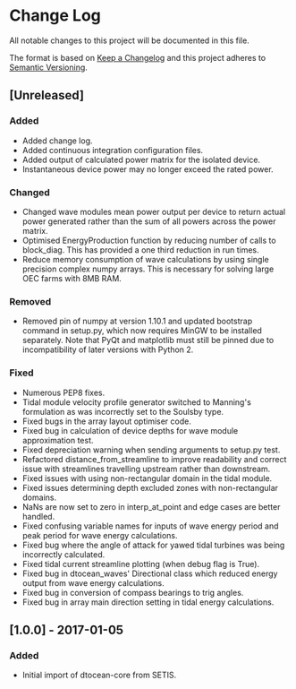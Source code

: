 # Change Log

All notable changes to this project will be documented in this file.

The format is based on [Keep a Changelog](http://keepachangelog.com/)
and this project adheres to [Semantic Versioning](http://semver.org/).

## [Unreleased]

### Added

- Added change log.
- Added continuous integration configuration files.
- Added output of calculated power matrix for the isolated device.
- Instantaneous device power may no longer exceed the rated power.

### Changed

- Changed wave modules mean power output per device to return actual power
  generated rather than the sum of all powers across the power matrix.
- Optimised EnergyProduction function by reducing number of calls to
  block_diag. This has provided a one third reduction in run times.
- Reduce memory consumption of wave calculations by using single precision 
  complex numpy arrays. This is necessary for solving large OEC farms with 8MB
  RAM.

### Removed

- Removed pin of numpy at version 1.10.1 and updated bootstrap command in 
  setup.py, which now requires MinGW to be installed separately. Note that PyQt 
  and matplotlib must still be pinned due to incompatibility of later versions 
  with Python 2.

### Fixed

- Numerous PEP8 fixes.
- Tidal module velocity profile generator switched to Manning's formulation as
  was incorrectly set to the Soulsby type.
- Fixed bugs in the array layout optimiser code.
- Fixed bug in calculation of device depths for wave module approximation test.
- Fixed depreciation warning when sending arguments to setup.py test.
- Refactored distance_from_streamline to improve readability and correct issue
  with streamlines travelling upstream rather than downstream.
- Fixed issues with using non-rectangular domain in the tidal module.
- Fixed issues determining depth excluded zones with non-rectangular domains.
- NaNs are now set to zero in interp_at_point and edge cases are better
  handled.
- Fixed confusing variable names for inputs of wave energy period and peak 
  period for wave energy calculations.
- Fixed bug where the angle of attack for yawed tidal turbines was being
  incorrectly calculated.
- Fixed tidal current streamline plotting (when debug flag is True).
- Fixed bug in dtocean_waves' Directional class which reduced energy output from
  wave energy calculations.
- Fixed bug in conversion of compass bearings to trig angles.
- Fixed bug in array main direction setting in tidal energy calculations.


## [1.0.0] - 2017-01-05

### Added

- Initial import of dtocean-core from SETIS.
